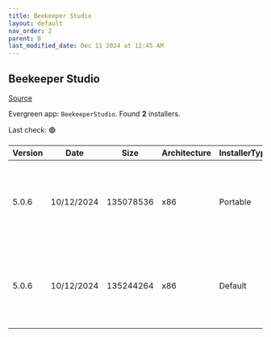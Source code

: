 ```yaml
---
title: Beekeeper Studio
layout: default
nav_order: 2
parent: B
last_modified_date: Dec 11 2024 at 12:45 AM
---
```


## Beekeeper Studio

[Source](https://www.beekeeperstudio.io/)

Evergreen app: `BeekeeperStudio`. Found **2** installers.

Last check: 🟢

| Version | Date       | Size      | Architecture | InstallerType | Type | URI                                                                                                                                                                                                                                    |
| ------- | ---------- | --------- | ------------ | ------------- | ---- | -------------------------------------------------------------------------------------------------------------------------------------------------------------------------------------------------------------------------------------- |
| 5.0.6   | 10/12/2024 | 135078536 | x86          | Portable      | exe  | [https://github.com/beekeeper-studio/beekeeper-studio/releases/download/v5.0.6/Beekeeper-Studio-5.0.6-portable.exe](https://github.com/beekeeper-studio/beekeeper-studio/releases/download/v5.0.6/Beekeeper-Studio-5.0.6-portable.exe) |
| 5.0.6   | 10/12/2024 | 135244264 | x86          | Default       | exe  | [https://github.com/beekeeper-studio/beekeeper-studio/releases/download/v5.0.6/Beekeeper-Studio-Setup-5.0.6.exe](https://github.com/beekeeper-studio/beekeeper-studio/releases/download/v5.0.6/Beekeeper-Studio-Setup-5.0.6.exe)       |
